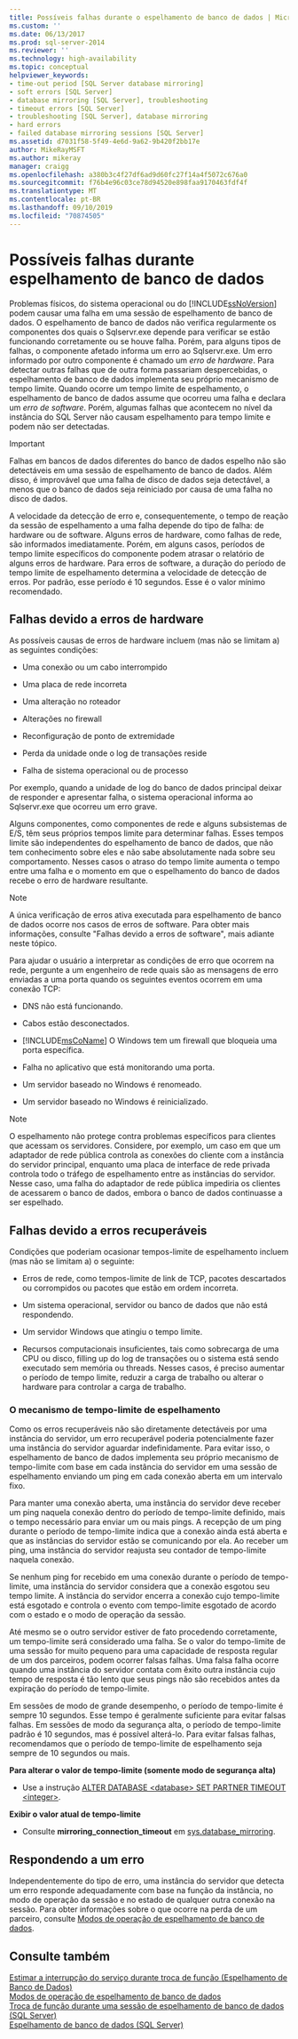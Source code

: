 ```yaml
---
title: Possíveis falhas durante o espelhamento de banco de dados | Microsoft Docs
ms.custom: ''
ms.date: 06/13/2017
ms.prod: sql-server-2014
ms.reviewer: ''
ms.technology: high-availability
ms.topic: conceptual
helpviewer_keywords:
- time-out period [SQL Server database mirroring]
- soft errors [SQL Server]
- database mirroring [SQL Server], troubleshooting
- timeout errors [SQL Server]
- troubleshooting [SQL Server], database mirroring
- hard errors
- failed database mirroring sessions [SQL Server]
ms.assetid: d7031f58-5f49-4e6d-9a62-9b420f2bb17e
author: MikeRayMSFT
ms.author: mikeray
manager: craigg
ms.openlocfilehash: a380b3c4f27df6ad9d60fc27f14a4f5072c676a0
ms.sourcegitcommit: f76b4e96c03ce78d94520e898faa9170463fdf4f
ms.translationtype: MT
ms.contentlocale: pt-BR
ms.lasthandoff: 09/10/2019
ms.locfileid: "70874505"
---
```

# <a name="possible-failures-during-database-mirroring"></a>Possíveis falhas durante espelhamento de banco de dados
  Problemas físicos, do sistema operacional ou do [!INCLUDE[ssNoVersion](../../includes/ssnoversion-md.md)] podem causar uma falha em uma sessão de espelhamento de banco de dados. O espelhamento de banco de dados não verifica regularmente os componentes dos quais o Sqlservr.exe depende para verificar se estão funcionando corretamente ou se houve falha. Porém, para alguns tipos de falhas, o componente afetado informa um erro ao Sqlservr.exe. Um erro informado por outro componente é chamado um *erro de hardware*. Para detectar outras falhas que de outra forma passariam despercebidas, o espelhamento de banco de dados implementa seu próprio mecanismo de tempo limite. Quando ocorre um tempo limite de espelhamento, o espelhamento de banco de dados assume que ocorreu uma falha e declara um *erro de software*. Porém, algumas falhas que acontecem no nível da instância do SQL Server não causam espelhamento para tempo limite e podem não ser detectadas.  
  
> [!IMPORTANT]  
>  Falhas em bancos de dados diferentes do banco de dados espelho não são detectáveis em uma sessão de espelhamento de banco de dados. Além disso, é improvável que uma falha de disco de dados seja detectável, a menos que o banco de dados seja reiniciado por causa de uma falha no disco de dados.  
  
 A velocidade da detecção de erro e, consequentemente, o tempo de reação da sessão de espelhamento a uma falha depende do tipo de falha: de hardware ou de software. Alguns erros de hardware, como falhas de rede, são informados imediatamente. Porém, em alguns casos, períodos de tempo limite específicos do componente podem atrasar o relatório de alguns erros de hardware. Para erros de software, a duração do período de tempo limite de espelhamento determina a velocidade de detecção de erros. Por padrão, esse período é 10 segundos. Esse é o valor mínimo recomendado.  
  
## <a name="failures-due-to-hard-errors"></a>Falhas devido a erros de hardware  
 As possíveis causas de erros de hardware incluem (mas não se limitam a) as seguintes condições:  
  
-   Uma conexão ou um cabo interrompido  
  
-   Uma placa de rede incorreta  
  
-   Uma alteração no roteador  
  
-   Alterações no firewall  
  
-   Reconfiguração de ponto de extremidade  
  
-   Perda da unidade onde o log de transações reside  
  
-   Falha de sistema operacional ou de processo  
  
 Por exemplo, quando a unidade de log do banco de dados principal deixar de responder e apresentar falha, o sistema operacional informa ao Sqlservr.exe que ocorreu um erro grave.  
  
 Alguns componentes, como componentes de rede e alguns subsistemas de E/S, têm seus próprios tempos limite para determinar falhas. Esses tempos limite são independentes do espelhamento de banco de dados, que não tem conhecimento sobre eles e não sabe absolutamente nada sobre seu comportamento. Nesses casos o atraso do tempo limite aumenta o tempo entre uma falha e o momento em que o espelhamento do banco de dados recebe o erro de hardware resultante.  
  
> [!NOTE]  
>  A única verificação de erros ativa executada para espelhamento de banco de dados ocorre nos casos de erros de software. Para obter mais informações, consulte "Falhas devido a erros de software", mais adiante neste tópico.  
  
 Para ajudar o usuário a interpretar as condições de erro que ocorrem na rede, pergunte a um engenheiro de rede quais são as mensagens de erro enviadas a uma porta quando os seguintes eventos ocorrem em uma conexão TCP:  
  
-   DNS não está funcionando.  
  
-   Cabos estão desconectados.  
  
-   [!INCLUDE[msCoName](../../includes/msconame-md.md)] O Windows tem um firewall que bloqueia uma porta específica.  
  
-   Falha no aplicativo que está monitorando uma porta.  
  
-   Um servidor baseado no Windows é renomeado.  
  
-   Um servidor baseado no Windows é reinicializado.  
  
> [!NOTE]  
>  O espelhamento não protege contra problemas específicos para clientes que acessam os servidores. Considere, por exemplo, um caso em que um adaptador de rede pública controla as conexões do cliente com a instância do servidor principal, enquanto uma placa de interface de rede privada controla todo o tráfego de espelhamento entre as instâncias do servidor. Nesse caso, uma falha do adaptador de rede pública impediria os clientes de acessarem o banco de dados, embora o banco de dados continuasse a ser espelhado.  
  
## <a name="failures-due-to-soft-errors"></a>Falhas devido a erros recuperáveis  
 Condições que poderiam ocasionar tempos-limite de espelhamento incluem (mas não se limitam a) o seguinte:  
  
-   Erros de rede, como tempos-limite de link de TCP, pacotes descartados ou corrompidos ou pacotes que estão em ordem incorreta.  
  
-   Um sistema operacional, servidor ou banco de dados que não está respondendo.  
  
-   Um servidor Windows que atingiu o tempo limite.  
  
-   Recursos computacionais insuficientes, tais como sobrecarga de uma CPU ou disco, filling up do log de transações ou o sistema está sendo executado sem memória ou threads. Nesses casos, é preciso aumentar o período de tempo limite, reduzir a carga de trabalho ou alterar o hardware para controlar a carga de trabalho.  
  
### <a name="the-mirroring-time-out-mechanism"></a>O mecanismo de tempo-limite de espelhamento  
 Como os erros recuperáveis não são diretamente detectáveis por uma instância do servidor, um erro recuperável poderia potencialmente fazer uma instância do servidor aguardar indefinidamente. Para evitar isso, o espelhamento de banco de dados implementa seu próprio mecanismo de tempo-limite com base em cada instância do servidor em uma sessão de espelhamento enviando um ping em cada conexão aberta em um intervalo fixo.  
  
 Para manter uma conexão aberta, uma instância do servidor deve receber um ping naquela conexão dentro do período de tempo-limite definido, mais o tempo necessário para enviar um ou mais pings. A recepção de um ping durante o período de tempo-limite indica que a conexão ainda está aberta e que as instâncias do servidor estão se comunicando por ela. Ao receber um ping, uma instância do servidor reajusta seu contador de tempo-limite naquela conexão.  
  
 Se nenhum ping for recebido em uma conexão durante o período de tempo-limite, uma instância do servidor considera que a conexão esgotou seu tempo limite. A instância do servidor encerra a conexão cujo tempo-limite está esgotado e controla o evento com tempo-limite esgotado de acordo com o estado e o modo de operação da sessão.  
  
 Até mesmo se o outro servidor estiver de fato procedendo corretamente, um tempo-limite será considerado uma falha. Se o valor do tempo-limite de uma sessão for muito pequeno para uma capacidade de resposta regular de um dos parceiros, podem ocorrer falsas falhas. Uma falsa falha ocorre quando uma instância do servidor contata com êxito outra instância cujo tempo de resposta é tão lento que seus pings não são recebidos antes da expiração do período de tempo-limite.  
  
 Em sessões de modo de grande desempenho, o período de tempo-limite é sempre 10 segundos. Esse tempo é geralmente suficiente para evitar falsas falhas. Em sessões de modo da segurança alta, o período de tempo-limite padrão é 10 segundos, mas é possível alterá-lo. Para evitar falsas falhas, recomendamos que o período de tempo-limite de espelhamento seja sempre de 10 segundos ou mais.  
  
 **Para alterar o valor de tempo-limite (somente modo de segurança alta)**  
  
-   Use a instrução [ALTER DATABASE \<database> SET PARTNER TIMEOUT \<integer>](/sql/t-sql/statements/alter-database-transact-sql).  
  
 **Exibir o valor atual de tempo-limite**  
  
-   Consulte **mirroring_connection_timeout** em [sys.database_mirroring](/sql/relational-databases/system-catalog-views/sys-database-mirroring-transact-sql).  
  
## <a name="responding-to-an-error"></a>Respondendo a um erro  
 Independentemente do tipo de erro, uma instância do servidor que detecta um erro responde adequadamente com base na função da instância, no modo de operação da sessão e no estado de qualquer outra conexão na sessão. Para obter informações sobre o que ocorre na perda de um parceiro, consulte [Modos de operação de espelhamento de banco de dados](database-mirroring-operating-modes.md).  
  
## <a name="see-also"></a>Consulte também  
 [Estimar a interrupção do serviço durante troca de função &#40;Espelhamento de Banco de Dados&#41;](estimate-the-interruption-of-service-during-role-switching-database-mirroring.md)   
 [Modos de operação de espelhamento de banco de dados](database-mirroring-operating-modes.md)   
 [Troca de função durante uma sessão de espelhamento de banco de dados &#40;SQL Server&#41;](role-switching-during-a-database-mirroring-session-sql-server.md)   
 [Espelhamento de banco de dados &#40;SQL Server&#41;](database-mirroring-sql-server.md)  
  
  
